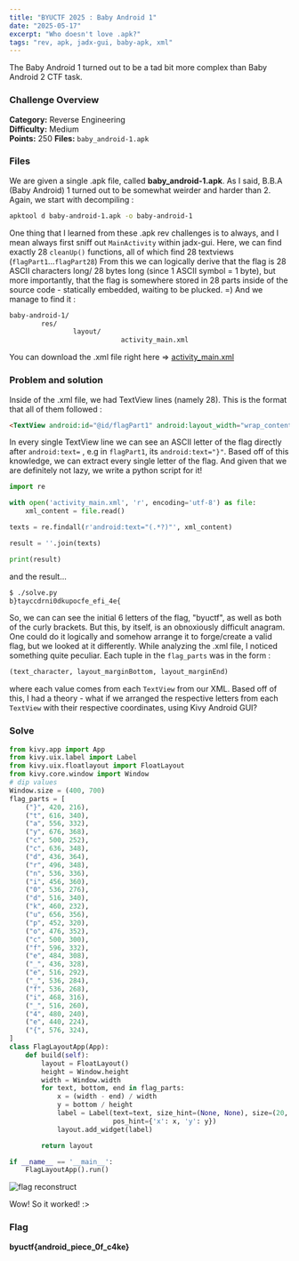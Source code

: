 ```yaml
---
title: "BYUCTF 2025 : Baby Android 1"
date: "2025-05-17"
excerpt: "Who doesn't love .apk?"
tags: "rev, apk, jadx-gui, baby-apk, xml"
---
```


The Baby Android 1 turned out to be a tad bit more complex than Baby Android 2 CTF task.
### Challenge Overview
**Category:** Reverse Engineering  
**Difficulty:** Medium  
**Points:** 250 
**Files:** `baby_android-1.apk`
### Files 
We are given a single .apk file, called **baby_android-1.apk**. As I said, B.B.A (Baby Android) 1 turned out to be somewhat weirder and harder than 2. 
Again, we start with decompiling : 

```bash
apktool d baby-android-1.apk -o baby-android-1
```

One thing that I learned from these .apk rev challenges is to always, and I mean always first sniff out `MainActivity` within jadx-gui. Here, we can find exactly 28 `cleanUp()` functions, all of which find 28 textviews (`flagPart1`...`flagPart28`)
From this we can logically derive that the flag is 28 ASCII characters long/ 28 bytes long (since 1 ASCII symbol = 1 byte), but more importantly, that the flag is somewhere stored in 28 parts inside of the source code - statically embedded, waiting to be plucked. =)
And we manage to find it :

```markdown
baby-android-1/
		res/
				layout/
							activity_main.xml
```

You can download the .xml file right here => <a href="/pic/activity_main.txt" download>activity_main.xml</a>
### Problem and solution
Inside of the .xml file, we had TextView lines (namely 28). This is the format that all of them followed :

```markdown
<TextView android:id="@id/flagPart1" android:layout_width="wrap_content" android:layout_height="wrap_content" android:layout_marginBottom="420.0dip" android:text="}" android:layout_marginEnd="216.0dip" app:layout_constraintBottom_toBottomOf="parent" app:layout_constraintEnd_toEndOf="parent" />
```

In every single TextView line we can see an ASCII letter of the flag directly after `android:text=` , e.g in `flagPart1`, its `android:text="}"`. Based off of this knowledge, we can extract every single letter of the flag.
And given that we are definitely not lazy, we write a python script for it!

```python
import re

with open('activity_main.xml', 'r', encoding='utf-8') as file:
    xml_content = file.read()

texts = re.findall(r'android:text="(.*?)"', xml_content)

result = ''.join(texts)

print(result)
```

and the result...

```bash
$ ./solve.py
b}tayccdrni0dkupocfe_efi_4e{
```

So, we can can see the initial 6 letters of the flag, "byuctf", as well as both of the curly brackets. But this, by itself, is an obnoxiously difficult anagram. One could do it logically and somehow arrange it to forge/create a valid flag, but we looked at it differently.
While analyzing the .xml file, I noticed something quite peculiar. Each tuple in the `flag_parts` was in the form :

```python
(text_character, layout_marginBottom, layout_marginEnd)
```

where each value comes from each `TextView` from our XML. Based off of this, I had a theory - what if we arranged the respective letters from each `TextView` with their respective coordinates, using Kivy Android GUI?

### Solve

```python
from kivy.app import App
from kivy.uix.label import Label
from kivy.uix.floatlayout import FloatLayout
from kivy.core.window import Window
# dip values
Window.size = (400, 700)
flag_parts = [
    ("}", 420, 216),
    ("t", 616, 340),
    ("a", 556, 332),
    ("y", 676, 368),
    ("c", 500, 252),
    ("c", 636, 348),
    ("d", 436, 364),
    ("r", 496, 348),
    ("n", 536, 336),
    ("i", 456, 360),
    ("0", 536, 276),
    ("d", 516, 340),
    ("k", 460, 232),
    ("u", 656, 356),
    ("p", 452, 320),
    ("o", 476, 352),
    ("c", 500, 300),
    ("f", 596, 332),
    ("e", 484, 308),
    ("_", 436, 328),
    ("e", 516, 292),
    ("_", 536, 284),
    ("f", 536, 268),
    ("i", 468, 316),
    ("_", 516, 260),
    ("4", 480, 240),
    ("e", 440, 224),
    ("{", 576, 324),
]
class FlagLayoutApp(App):
    def build(self):
        layout = FloatLayout()
        height = Window.height
        width = Window.width
        for text, bottom, end in flag_parts:
            x = (width - end) / width
            y = bottom / height
            label = Label(text=text, size_hint=(None, None), size=(20, 20),
                          pos_hint={'x': x, 'y': y})
            layout.add_widget(label)

        return layout

if __name__ == '__main__':
    FlagLayoutApp().run()
```

![flag reconstruct](https://github.com/tlsbollei/tlsbollei/blob/c6e92d106a7babbe78e4044df8dcc801cbac0d09/pic/babyandroid1.png)

Wow! So it worked! :>

### Flag

**byuctf{android_piece_0f_c4ke}**
